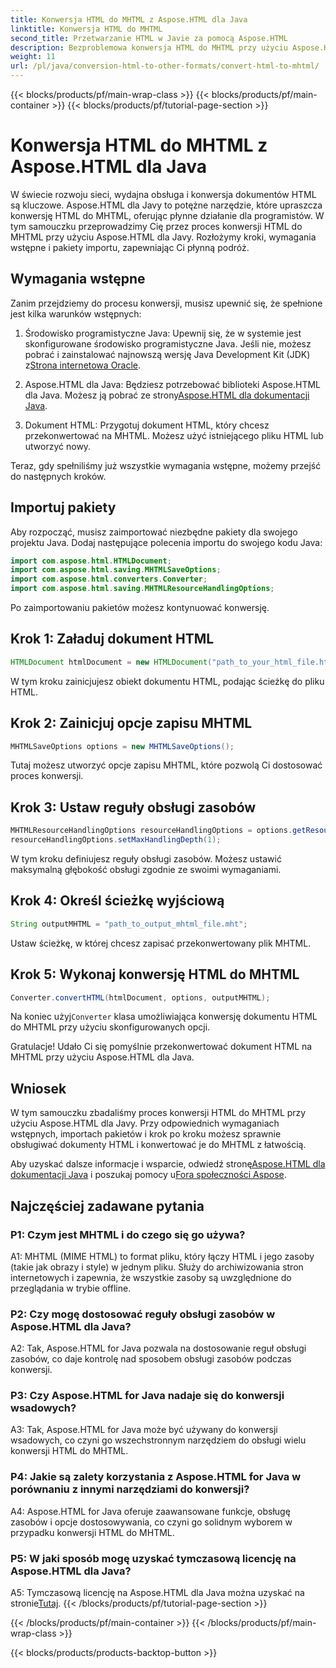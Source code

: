 ```yaml
---
title: Konwersja HTML do MHTML z Aspose.HTML dla Java
linktitle: Konwersja HTML do MHTML
second_title: Przetwarzanie HTML w Javie za pomocą Aspose.HTML
description: Bezproblemowa konwersja HTML do MHTML przy użyciu Aspose.HTML dla Java. Postępuj zgodnie z naszym przewodnikiem krok po kroku, aby uzyskać wydajną konwersję HTML do MHTML.
weight: 11
url: /pl/java/conversion-html-to-other-formats/convert-html-to-mhtml/
---
```


{{< blocks/products/pf/main-wrap-class >}}
{{< blocks/products/pf/main-container >}}
{{< blocks/products/pf/tutorial-page-section >}}

# Konwersja HTML do MHTML z Aspose.HTML dla Java

W świecie rozwoju sieci, wydajna obsługa i konwersja dokumentów HTML są kluczowe. Aspose.HTML dla Javy to potężne narzędzie, które upraszcza konwersję HTML do MHTML, oferując płynne działanie dla programistów. W tym samouczku przeprowadzimy Cię przez proces konwersji HTML do MHTML przy użyciu Aspose.HTML dla Javy. Rozłożymy kroki, wymagania wstępne i pakiety importu, zapewniając Ci płynną podróż.

## Wymagania wstępne

Zanim przejdziemy do procesu konwersji, musisz upewnić się, że spełnione jest kilka warunków wstępnych:

1. Środowisko programistyczne Java: Upewnij się, że w systemie jest skonfigurowane środowisko programistyczne Java. Jeśli nie, możesz pobrać i zainstalować najnowszą wersję Java Development Kit (JDK) z[Strona internetowa Oracle](https://www.oracle.com/java/technologies/javase-downloads.html).

2.  Aspose.HTML dla Java: Będziesz potrzebować biblioteki Aspose.HTML dla Java. Możesz ją pobrać ze strony[Aspose.HTML dla dokumentacji Java](https://reference.aspose.com/html/java/).

3. Dokument HTML: Przygotuj dokument HTML, który chcesz przekonwertować na MHTML. Możesz użyć istniejącego pliku HTML lub utworzyć nowy.

Teraz, gdy spełniliśmy już wszystkie wymagania wstępne, możemy przejść do następnych kroków.

## Importuj pakiety

Aby rozpocząć, musisz zaimportować niezbędne pakiety dla swojego projektu Java. Dodaj następujące polecenia importu do swojego kodu Java:

```java
import com.aspose.html.HTMLDocument;
import com.aspose.html.saving.MHTMLSaveOptions;
import com.aspose.html.converters.Converter;
import com.aspose.html.saving.MHTMLResourceHandlingOptions;
```

Po zaimportowaniu pakietów możesz kontynuować konwersję.

## Krok 1: Załaduj dokument HTML

```java
HTMLDocument htmlDocument = new HTMLDocument("path_to_your_html_file.html");
```

W tym kroku zainicjujesz obiekt dokumentu HTML, podając ścieżkę do pliku HTML.

## Krok 2: Zainicjuj opcje zapisu MHTML

```java
MHTMLSaveOptions options = new MHTMLSaveOptions();
```

Tutaj możesz utworzyć opcje zapisu MHTML, które pozwolą Ci dostosować proces konwersji.

## Krok 3: Ustaw reguły obsługi zasobów

```java
MHTMLResourceHandlingOptions resourceHandlingOptions = options.getResourceHandlingOptions();
resourceHandlingOptions.setMaxHandlingDepth(1);
```

W tym kroku definiujesz reguły obsługi zasobów. Możesz ustawić maksymalną głębokość obsługi zgodnie ze swoimi wymaganiami.

## Krok 4: Określ ścieżkę wyjściową

```java
String outputMHTML = "path_to_output_mhtml_file.mht";
```

Ustaw ścieżkę, w której chcesz zapisać przekonwertowany plik MHTML.

## Krok 5: Wykonaj konwersję HTML do MHTML

```java
Converter.convertHTML(htmlDocument, options, outputMHTML);
```

 Na koniec użyj`Converter` klasa umożliwiająca konwersję dokumentu HTML do MHTML przy użyciu skonfigurowanych opcji.

Gratulacje! Udało Ci się pomyślnie przekonwertować dokument HTML na MHTML przy użyciu Aspose.HTML dla Java.

## Wniosek

W tym samouczku zbadaliśmy proces konwersji HTML do MHTML przy użyciu Aspose.HTML dla Javy. Przy odpowiednich wymaganiach wstępnych, importach pakietów i krok po kroku możesz sprawnie obsługiwać dokumenty HTML i konwertować je do MHTML z łatwością.

 Aby uzyskać dalsze informacje i wsparcie, odwiedź stronę[Aspose.HTML dla dokumentacji Java](https://reference.aspose.com/html/java/) i poszukaj pomocy u[Fora społeczności Aspose](https://forum.aspose.com/).

## Najczęściej zadawane pytania

### P1: Czym jest MHTML i do czego się go używa?

A1: MHTML (MIME HTML) to format pliku, który łączy HTML i jego zasoby (takie jak obrazy i style) w jednym pliku. Służy do archiwizowania stron internetowych i zapewnia, że wszystkie zasoby są uwzględnione do przeglądania w trybie offline.

### P2: Czy mogę dostosować reguły obsługi zasobów w Aspose.HTML dla Java?

A2: Tak, Aspose.HTML for Java pozwala na dostosowanie reguł obsługi zasobów, co daje kontrolę nad sposobem obsługi zasobów podczas konwersji.

### P3: Czy Aspose.HTML for Java nadaje się do konwersji wsadowych?

A3: Tak, Aspose.HTML for Java może być używany do konwersji wsadowych, co czyni go wszechstronnym narzędziem do obsługi wielu konwersji HTML do MHTML.

### P4: Jakie są zalety korzystania z Aspose.HTML for Java w porównaniu z innymi narzędziami do konwersji?

A4: Aspose.HTML for Java oferuje zaawansowane funkcje, obsługę zasobów i opcje dostosowywania, co czyni go solidnym wyborem w przypadku konwersji HTML do MHTML.

### P5: W jaki sposób mogę uzyskać tymczasową licencję na Aspose.HTML dla Java?

A5: Tymczasową licencję na Aspose.HTML dla Java można uzyskać na stronie[Tutaj](https://purchase.aspose.com/temporary-license/).
{{< /blocks/products/pf/tutorial-page-section >}}

{{< /blocks/products/pf/main-container >}}
{{< /blocks/products/pf/main-wrap-class >}}

{{< blocks/products/products-backtop-button >}}
